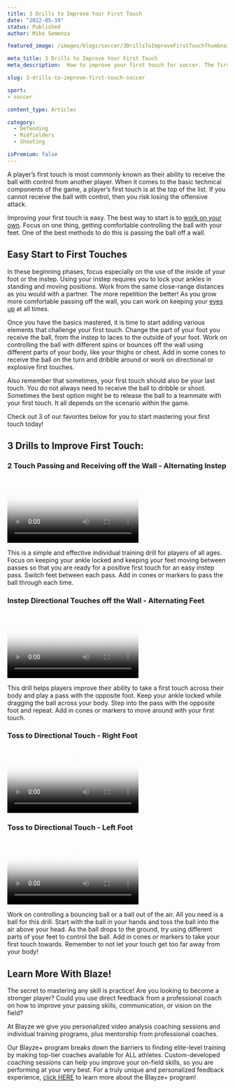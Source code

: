 ```yaml
---
title: 3 Drills to Improve Your First Touch
date: "2022-05-19"
status: Published
author: Mike Semenza

featured_image: /images/blogs/soccer/3DrillsToImproveFirstTouchThumbnail.jpg

meta_title: 3 Drills to Improve Your First Touch
meta_description:  How to improve your first touch for soccer. The first touch is usually the most important skill for a soccer player to master.

slug: 3-drills-to-improve-first-touch-soccer

sport:
- soccer

content_type: Articles

category:
  - Defending
  - Midfielders
  - Shooting

isPremium: false
---
```


A player’s first touch is most commonly known as their ability to receive the ball with control from another player. When it comes to the basic technical components of the game, a player’s first touch is at the top of the list. If you cannot receive the ball with control, then you risk losing the offensive attack.

Improving your first touch is easy. The best way to start is to [work on your own](https://blayze.io/blog/general/benefits-of-one-on-one-coaching). Focus on one thing, getting comfortable controlling the ball with your feet. One of the best methods to do this is passing the ball off a wall.

## Easy Start to First Touches

In these beginning phases, focus especially on the use of the inside of your foot or the instep. Using your instep requires you to lock your ankles in standing and moving positions. Work from the same close-range distances as you would with a partner. The more repetition the better! As you grow more comfortable passing off the wall, you can work on keeping your [eyes up](https://www.notion.so/Vision-in-Soccer-Keep-Your-Eyes-Up-8e02f0d91da84309b778bd7c5b003df6) at all times.

Once you have the basics mastered, it is time to start adding various elements that challenge your first touch. Change the part of your foot you receive the ball, from the instep to laces to the outside of your foot. Work on controlling the ball with different spins or bounces off the wall using different parts of your body, like your thighs or chest. Add in some cones to receive the ball on the turn and dribble around or work on directional or explosive first touches.

Also remember that sometimes, your first touch should also be your last touch. You do not always need to receive the ball to dribble or shoot. Sometimes the best option might be to release the ball to a teammate with your first touch. It all depends on the scenario within the game.

Check out 3 of our favorites below for you to start mastering your first touch today!

## 3 Drills to Improve First Touch:

### 2 Touch Passing and Receiving off the Wall - Alternating Instep

<video class="mux-video mt-sm" id="player" poster="https://image.mux.com/vEG2eQTgRHgjmTjhW8by2TwO00vuAA3XjPjWE68NYBgE/thumbnail.png" controls>
	<source src="https://stream.mux.com/vEG2eQTgRHgjmTjhW8by2TwO00vuAA3XjPjWE68NYBgE.m3u8" type="video/mp4" />
</video>

This is a simple and effective individual training drill for players of all ages. Focus on keeping your ankle locked and keeping your feet moving between passes so that you are ready for a positive first touch for an easy instep pass. Switch feet between each pass. Add in cones or markers to pass the ball through each time.

### Instep Directional Touches off the Wall - Alternating Feet

<video class="mux-video mt-sm" id="player" poster="https://image.mux.com/jfzV5U13yS9UGgwBu8Qnuoifs02eCQRYMYD9G02vl6hgc/thumbnail.png" controls>
	<source src="https://stream.mux.com/jfzV5U13yS9UGgwBu8Qnuoifs02eCQRYMYD9G02vl6hgc.m3u8" type="video/mp4" />
</video>

This drill helps players improve their ability to take a first touch across their body and play a pass with the opposite foot. Keep your ankle locked while dragging the ball across your body. Step into the pass with the opposite foot and repeat. Add in cones or markers to move around with your first touch.

### Toss to Directional Touch - Right Foot

<video class="mux-video mt-sm" id="player" poster="https://image.mux.com/3rPNbNjg7o7rY912Avef9KIds3od5Qs3KjuAQ3igZMc/thumbnail.png" controls>
	<source src="https://stream.mux.com/3rPNbNjg7o7rY912Avef9KIds3od5Qs3KjuAQ3igZMc.m3u8" type="video/mp4" />
</video>

### Toss to Directional Touch - Left Foot

<video class="mux-video mt-sm" id="player" poster="https://image.mux.com/PZUQJUdvjjgZV9QRdmuj367TX5AQwefNKrpn8Hr4Hqo/thumbnail.png" controls>
	<source src="https://stream.mux.com/PZUQJUdvjjgZV9QRdmuj367TX5AQwefNKrpn8Hr4Hqo.m3u8" type="video/mp4" />
</video>

Work on controlling a bouncing ball or a ball out of the air. All you need is a ball for this drill. Start with the ball in your hands and toss the ball into the air above your head. As the ball drops to the ground, try using different parts of your feet to control the ball. Add in cones or markers to take your first touch towards. Remember to not let your touch get too far away from your body!

## Learn More With Blaze!

The secret to mastering any skill is practice! Are you looking to become a stronger player? Could you use direct feedback from a professional coach on how to improve your passing skills, communication, or vision on the field?

At Blayze we give you personalized video analysis coaching sessions and individual training programs, plus mentorship from professional coaches.

Our Blayze+ program breaks down the barriers to finding elite-level training by making top-tier coaches available for ALL athletes. Custom-developed coaching sessions can help you improve your on-field skills, so you are performing at your very best. For a truly unique and personalized feedback experience, [click HERE](https://blayze.io/) to learn more about the Blayze+ program!